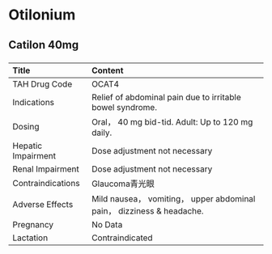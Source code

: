 # Otilonium

## Catilon 40mg

##### 

| Title              | Content                                                               |
|:-------------------|:----------------------------------------------------------------------|
| TAH Drug Code      | OCAT4                                                                 |
| Indications        | Relief of abdominal pain due to irritable bowel syndrome.             |
| Dosing             | Oral， 40 mg bid-tid. Adult: Up to 120 mg daily.                      |
| Hepatic Impairment | Dose adjustment not necessary                                         |
| Renal Impairment   | Dose adjustment not necessary                                         |
| Contraindications  | Glaucoma青光眼                                                        |
| Adverse Effects    | Mild nausea， vomiting， upper abdominal pain， dizziness & headache. |
| Pregnancy          | No Data                                                               |
| Lactation          | Contraindicated                                                       |

